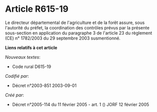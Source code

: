 # Article R615-19

Le directeur départemental de l'agriculture et de la forêt assure, sous l'autorité du préfet, la coordination des contrôles
prévus par la présente sous-section en application du paragraphe 3 de l'article 23 du règlement (CE) n° 1782/2003 du 29
septembre 2003 susmentionné.

**Liens relatifs à cet article**

_Nouveaux textes_:

  - Code rural D615-19

_Codifié par_:

  - Décret n°2003-851 2003-09-01

_Créé par_:

  - Décret n°2005-114 du 11 février 2005 - art. 1 () JORF 12 février 2005
